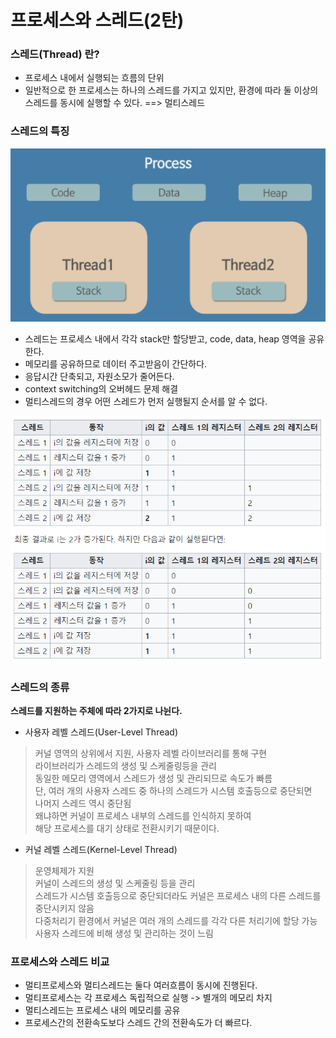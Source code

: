 # 프로세스와 스레드(2탄)  

### 스레드(Thread) 란?  
- 프로세스 내에서 실행되는 흐름의 단위  
- 일반적으로 한 프로세스는 하나의 스레드를 가지고 있지만, 
환경에 따라 둘 이상의 스레드를 동시에 실행할 수 있다. ==> 멀티스레드  

### 스레드의 특징  

![스레드](../images/스레드1.PNG)  

- 스레드는 프로세스 내에서 각각 stack만 할당받고, code, data, heap 영역을 공유한다.  
- 메모리를 공유하므로 데이터 주고받음이 간단하다.  
- 응답시간 단축되고, 자원소모가 줄어든다.  
- context switching의 오버헤드 문제 해결  
- 멀티스레드의 경우 어떤 스레드가 먼저 실행될지 순서를 알 수 없다.  

![스레드단점](../images/스레드2.PNG)  



### 스레드의 종류  

**스레드를 지원하는 주체에 따라 2가지로 나뉜다.**  

- 사용자 레벨 스레드(User-Level Thread)  
> 커널 영역의 상위에서 지원, 사용자 레벨 라이브러리를 통해 구현  
> 라이브러리가 스레드의 생성 및 스케줄링등을 관리  
> 동일한 메모리 영역에서 스레드가 생성 및 관리되므로 속도가 빠름  
> 단, 여러 개의 사용자 스레드 중 하나의 스레드가 시스템 호출등으로 중단되면  
> 나머지 스레드 역시 중단됨  
> 왜냐하면 커널이 프로세스 내부의 스레드를 인식하지 못하여  
> 해당 프로세스를 대기 상태로 전환시키기 때문이다.  

- 커널 레벨 스레드(Kernel-Level Thread)  
> 운영체제가 지원  
> 커널이 스레드의 생성 및 스케줄링 등을 관리  
> 스레드가 시스템 호출등으로 중단되더라도 커널은 프로세스 내의 다른 스레드를 중단시키지 않음  
> 다중처리기 환경에서 커널은 여러 개의 스레드를 각각 다른 처리기에 할당 가능  
> 사용자 스레드에 비해 생성 및 관리하는 것이 느림  

### 프로세스와 스레드 비교  

- 멀티프로세스와 멀티스레드는 둘다 여러흐름이 동시에 진행된다.  
- 멀티프로세스는 각 프로세스 독립적으로 실행 -> 별개의 메모리 차지  
- 멀티스레드는 프로세스 내의 메모리를 공유  
- 프로세스간의 전환속도보다 스레드 간의 전환속도가 더 빠르다.  

















